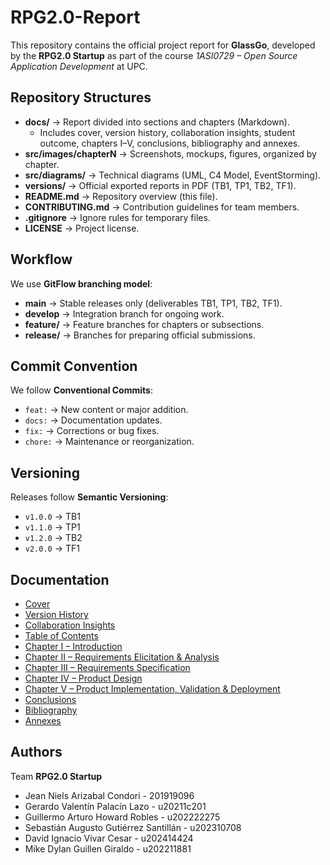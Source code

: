 # RPG2.0-Report
This repository contains the official project report for **GlassGo**, developed by the **RPG2.0 Startup** as part of the course *1ASI0729 – Open Source Application Development* at UPC.

## Repository Structures
- **docs/** → Report divided into sections and chapters (Markdown).  
  - Includes cover, version history, collaboration insights, student outcome, chapters I–V, conclusions, bibliography and annexes.  
- **src/images/chapterN** → Screenshots, mockups, figures, organized by chapter.  
- **src/diagrams/** → Technical diagrams (UML, C4 Model, EventStorming).  
- **versions/** → Official exported reports in PDF (TB1, TP1, TB2, TF1).  
- **README.md** → Repository overview (this file).  
- **CONTRIBUTING.md** → Contribution guidelines for team members.  
- **.gitignore** → Ignore rules for temporary files.  
- **LICENSE** → Project license.  

## Workflow
We use **GitFlow branching model**:
- **main** → Stable releases only (deliverables TB1, TP1, TB2, TF1).  
- **develop** → Integration branch for ongoing work.  
- **feature/** → Feature branches for chapters or subsections.  
- **release/** → Branches for preparing official submissions.  

## Commit Convention
We follow **Conventional Commits**:
- `feat:` → New content or major addition.  
- `docs:` → Documentation updates.  
- `fix:` → Corrections or bug fixes.  
- `chore:` → Maintenance or reorganization.  

## Versioning
Releases follow **Semantic Versioning**:
- `v1.0.0` → TB1  
- `v1.1.0` → TP1  
- `v1.2.0` → TB2  
- `v2.0.0` → TF1  

## Documentation
- [Cover](docs/cover.md)  
- [Version History](docs/versions.md)  
- [Collaboration Insights](docs/collaboration.md)  
- [Table of Contents](docs/toc.md)  
- [Chapter I – Introduction](docs/01-introduction.md)  
- [Chapter II – Requirements Elicitation & Analysis](docs/02-requirements-elicitation-analysis.md)  
- [Chapter III – Requirements Specification](docs/03-requirements-specification.md)  
- [Chapter IV – Product Design](docs/04-product-design.md)  
- [Chapter V – Product Implementation, Validation & Deployment](docs/05-product-implementation-validation-deployment.md)  
- [Conclusions](docs/conclusions.md)  
- [Bibliography](docs/bibliography.md)  
- [Annexes](docs/annexes.md)  

## Authors
Team **RPG2.0 Startup**  
- Jean Niels Arizabal Condori - 201919096
- Gerardo Valentín Palacín Lazo - u20211c201
- Guillermo Arturo Howard Robles - u202222275
- Sebastián Augusto Gutiérrez Santillán - u202310708
- David Ignacio Vivar Cesar - u202414424
- Mike Dylan Guillen Giraldo - u202211881